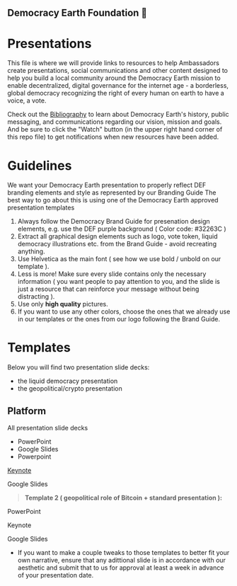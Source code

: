 ## Democracy Earth Foundation 🌿
# Presentations

This file is where we will provide links to resources to help Ambassadors create presentations, social communications and other content designed to help you build a local community around the Democracy Earth mission to enable decentralized, digital governance for the internet age - a borderless, global democracy recognizing the right of every human on earth to have a voice, a vote. 

Check out the [Bibliography](https://github.com/DemocracyEarth/ambassadors/blob/master/Bibliography.md#democracy-earth-foundation-) to learn about Democracy Earth's history, public messaging, and communications regarding our vision, mission and goals. And be sure to click the "Watch" button (in the upper right hand corner of this repo file) to get notifications when new resources have been added. 


# Guidelines
We want your Democracy Earth presentation to properly reflect DEF branding elements and style as represented by our Branding Guide The best way to go about this is using one of the Democracy Earth approved presentation templates


1. Always follow the Democracy Brand Guide for presenation design elements, e.g. use the DEF purple background ( Color code: #32263C )
2. Extract all graphical design elements such as logo, vote token, liquid democracy illustrations etc. from the Brand Guide - avoid recreating anything.
2. Use Helvetica as the main font ( see how we use bold / unbold on our template ). 
3. Less is more! Make sure every slide contains only the necessary information ( you want people to pay attention to you, and the slide is just a resource that can reinforce your message without being distracting ).
4. Use only **high quality** pictures.
5. If you want to use any other colors, choose the ones that we already use in our templates or the ones from our logo following the Brand Guide.


# Templates
Below you will find two presentation slide decks: 
- the liquid democracy presentation
- the geopolitical/crypto presentation

## Platform
All presentation slide decks 
- PowerPoint
- Google Slides
- Powerpoint

[Keynote](https://www.dropbox.com/s/82z7ukm8mu1137g/Democracy.Earth_template.key?dl=0)

Google Slides

> **Template 2 ( geopolitical role of Bitcoin + standard presentation ):**

PowerPoint

Keynote 

Google Slides

- If you want to make a couple tweaks to those templates to better fit your own narrative, ensure that any adittional slide is in accordance with our aesthetic and submit that to us for approval at least a week in advance of your presentation date. 



